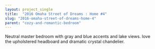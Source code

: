 ```yaml
---
layout: project_single
title:  "2016 Omaha Street of Dreams : Home #4"
slug: "2016-omaha-street-of-dreams-home-4"
parent: "cozy-and-romantic-bedroom"
---
```

Neutral master bedroom with gray and blue accents and lake views. love the upholstered headboard and dramatic crystal chandelier.